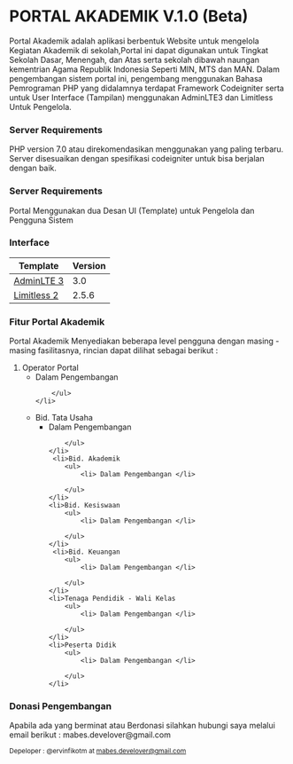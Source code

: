 <h1> PORTAL AKADEMIK V.1.0 (Beta)</h1>
<p>Portal Akademik adalah aplikasi berbentuk Website untuk mengelola Kegiatan Akademik di sekolah,Portal ini dapat digunakan untuk Tingkat Sekolah Dasar, Menengah, dan Atas serta sekolah dibawah naungan kementrian Agama Republik Indonesia Seperti MIN, MTS dan MAN.
Dalam pengembangan sistem portal ini, pengembang menggunakan Bahasa Pemrograman PHP yang didalamnya terdapat Framework Codeigniter serta untuk User Interface (Tampilan) menggunakan AdminLTE3 dan Limitless Untuk Pengelola.</p>

<h3>Server Requirements</h3>
<p>PHP version 7.0 atau direkomendasikan menggunakan yang paling terbaru. Server disesuaikan dengan spesifikasi codeigniter untuk bisa berjalan dengan baik.<p>

<h3>Server Requirements</h3>
<p>Portal Menggunakan dua Desan UI (Template) untuk Pengelola dan Pengguna Sistem</p>

<h3>Interface</h3>
<table>
    <thead>
        <tr>
            <th>Template</th>
            <th>Version</th>
        </tr>
    </thead>
    <tbody>
        <tr>
            <td><a href="https://adminlte.io/themes/dev/AdminLTE/index3.html">AdminLTE 3</a></td>
            <td>3.0</td>
        </tr>
        <tr>
            <td><a href="https://www.downloadfreethemes.co/limitless-v2-5-6-multipurpose-drag-n-drop-theme/">Limitless 2</a></td>
            <td>2.5.6</td>
        </tr>
    </tbody>
</table>

<h3>Fitur Portal Akademik</h3>
<p>Portal Akademik Menyediakan beberapa level pengguna dengan masing - masing fasilitasnya, rincian dapat dilihat sebagai berikut : </p>
<ol>
    <li>Operator Portal
        <ul>
            <li> Dalam Pengembangan </li>
            
        </ul>
    </li>
   <li>Bid. Tata Usaha
        <ul>
            <li> Dalam Pengembangan </li>
           
        </ul>
    </li>
     <li>Bid. Akademik
        <ul>
            <li> Dalam Pengembangan </li>
            
        </ul>
    </li>
    <li>Bid. Kesiswaan
        <ul>
            <li> Dalam Pengembangan </li>
            
        </ul>
    </li>
     <li>Bid. Keuangan
        <ul>
            <li> Dalam Pengembangan </li>
            
        </ul>
    </li>
    <li>Tenaga Pendidik - Wali Kelas
        <ul>
            <li> Dalam Pengembangan </li>
            
        </ul>
    </li>
    <li>Peserta Didik
        <ul>
            <li> Dalam Pengembangan </li>
            
        </ul>
    </li>
</ol>

<h3>Donasi Pengembangan</h3>
<p>Apabila ada yang berminat atau Berdonasi silahkan hubungi saya melalui email berikut : mabes.develover@gmail.com</p>

<small>Depeloper : @ervinfikotm at mabes.develover@gmail.com</small>
